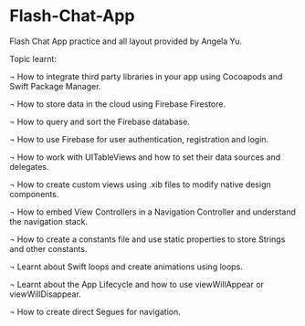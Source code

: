 # Flash-Chat-App
Flash Chat App practice and all layout provided by Angela Yu.

Topic learnt: 

¬ How to integrate third party libraries in your app using Cocoapods and Swift Package Manager.

¬ How to store data in the cloud using Firebase Firestore.

¬ How to query and sort the Firebase database.

¬ How to use Firebase for user authentication, registration and login.

¬ How to work with UITableViews and how to set their data sources and delegates.

¬ How to create custom views using .xib files to modify native design components.

¬ How to embed View Controllers in a Navigation Controller and understand the navigation stack.

¬ How to create a constants file and use static properties to store Strings and other constants.

¬ Learnt about Swift loops and create animations using loops.

¬ Learnt about the App Lifecycle and how to use viewWillAppear or viewWillDisappear.

¬ How to create direct Segues for navigation.
